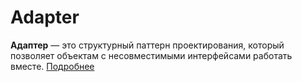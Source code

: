 # Adapter
**Адаптер** — это структурный паттерн проектирования, который позволяет объектам с несовместимыми интерфейсами работать вместе.
[Подробнее](https://refactoring.guru/ru/design-patterns/adapter)
